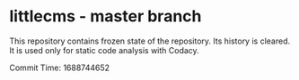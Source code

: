 # littlecms - master branch

This repository contains frozen state of the repository.
Its history is cleared. It is used only for static code
analysis with Codacy.

Commit Time: 1688744652
